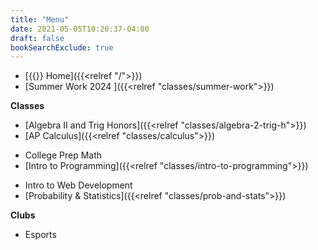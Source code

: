 ```yaml
---
title: "Menu"
date: 2021-05-05T10:20:37-04:00
draft: false
bookSearchExclude: true
---
```


- [{{<fa fas fa-home>}} Home]({{<relref "/">}})
- [Summer Work 2024 ]({{<relref "classes/summer-work">}})

**Classes**
- [Algebra II and Trig Honors]({{<relref "classes/algebra-2-trig-h">}})
- [AP Calculus]({{<relref "classes/calculus">}})
<!--- [College Prep Math]({{/*<relref "classes/college-prep-math">*/}})-->
- College Prep Math
- [Intro to Programming]({{<relref "classes/intro-to-programming">}})
<!--- [Intro to Web Development]({{/*<relref "classes/intro-to-web-dev">*/}})-->
- Intro to Web Development
- [Probability & Statistics]({{<relref "classes/prob-and-stats">}})
<!-- TODO Calc book update-->

**Clubs**
- Esports

<!--
**Links**
- [Canvas](https://manville.instructure.com/)
- [Valorem](https://www.mhsyearbook.com)
-->

<!--
[{{<fa fab fa-github-square fa-lg>}}](https://www.github.com/wkurzius)
[{{<fa fab fa-youtube-square fa-lg>}}](https://www.youtube.com/c/MrKurziusVideos)
-->

